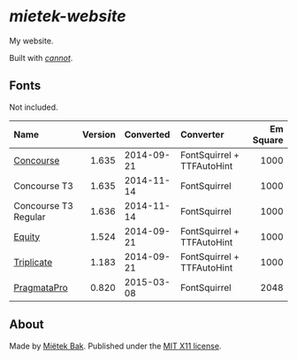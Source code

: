 _mietek-website_
================

My website.

Built with [_cannot_](https://cannot.mietek.io/).


Fonts
-----

Not included.

| Name                 | Version | Converted  | Converter                  | Em Square |
| :------------------- | ------: | :--------- | :------------------------- | --------: |
| [Concourse][]        |   1.635 | 2014-09-21 | FontSquirrel + TTFAutoHint |      1000 |
| Concourse T3         |   1.635 | 2014-11-14 | FontSquirrel               |      1000 |
| Concourse T3 Regular |   1.636 | 2014-11-14 | FontSquirrel               |      1000 |
| [Equity][]           |   1.524 | 2014-09-21 | FontSquirrel + TTFAutoHint |      1000 |
| [Triplicate][]       |   1.183 | 2014-09-21 | FontSquirrel + TTFAutoHint |      1000 |
| [PragmataPro][]      |   0.820 | 2015-03-08 | FontSquirrel               |      2048 |

[Concourse]:   http://practicaltypography.com/concourse.html
[Equity]:      http://practicaltypography.com/equity.html
[Triplicate]:  http://practicaltypography.com/triplicate.html
[PragmataPro]: http://www.fsd.it/fonts/pragmatapro.htm


About
-----

Made by [Miëtek Bak](https://mietek.io/).  Published under the [MIT X11 license](https://mietek.io/license/).
